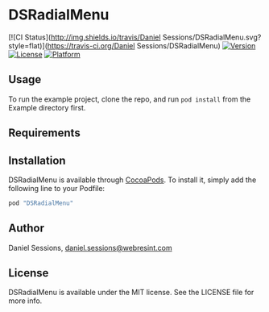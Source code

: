 # DSRadialMenu

[![CI Status](http://img.shields.io/travis/Daniel Sessions/DSRadialMenu.svg?style=flat)](https://travis-ci.org/Daniel Sessions/DSRadialMenu)
[![Version](https://img.shields.io/cocoapods/v/DSRadialMenu.svg?style=flat)](http://cocoapods.org/pods/DSRadialMenu)
[![License](https://img.shields.io/cocoapods/l/DSRadialMenu.svg?style=flat)](http://cocoapods.org/pods/DSRadialMenu)
[![Platform](https://img.shields.io/cocoapods/p/DSRadialMenu.svg?style=flat)](http://cocoapods.org/pods/DSRadialMenu)

## Usage

To run the example project, clone the repo, and run `pod install` from the Example directory first.

## Requirements

## Installation

DSRadialMenu is available through [CocoaPods](http://cocoapods.org). To install
it, simply add the following line to your Podfile:

```ruby
pod "DSRadialMenu"
```

## Author

Daniel Sessions, daniel.sessions@webresint.com

## License

DSRadialMenu is available under the MIT license. See the LICENSE file for more info.

